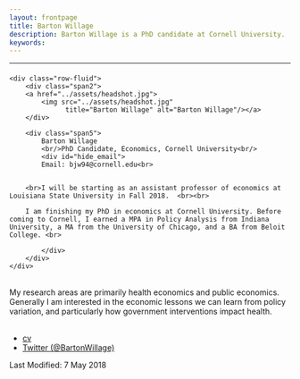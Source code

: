 ```yaml
---
layout: frontpage
title: Barton Willage
description: Barton Willage is a PhD candidate at Cornell University. 
keywords: 
---
```





---

<div class="container">
<h4><a name="contact"></a></h4>

    <div class="row-fluid">
        <div class="span2">
        <a href="../assets/headshot.jpg">
            <img src="../assets/headshot.jpg"
                  title="Barton Willage" alt="Barton Willage"/></a>
        </div>
        
        <div class="span5">
            Barton Willage
            <br/>PhD Candidate, Economics, Cornell University<br/>
            <div id="hide_email">
            Email: bjw94@cornell.edu<br>
        
        
        <br>I will be starting as an assistant professor of economics at Louisiana State University in Fall 2018.  <br><br>
        
        I am finishing my PhD in economics at Cornell University. Before coming to Cornell, I earned a MPA in Policy Analysis from Indiana University, a MA from the University of Chicago, and a BA from Beloit College. <br>
        
            </div>
        </div>
    </div>
</div>

<br>My research areas are primarily health economics and public economics. Generally I am interested in the economic lessons we can learn from policy variation, and particularly how government interventions impact health.<br><br>
        
<div class="navbar">
  <div class="navbar-inner">
      <ul class="nav">
          <li><a href="{{ BASE_PATH }}/assets/CV.pdf">cv</a></li>
<!--      <li><a href="https://github.com/bjwillage">GitHub</a></li> -->
          <li><a href="https://twitter.com/bartonwillage">Twitter (@BartonWillage)</a></li>
      </ul>
  </div>
</div>


Last Modified: 7 May 2018
<!-- [curriculum vitae ![CV as pdf]({{ BASE_PATH }}/pages/icons16/pdf-icon.png)]({{ BASE_PATH }}/assets/CV.pdf)<br/> -->
